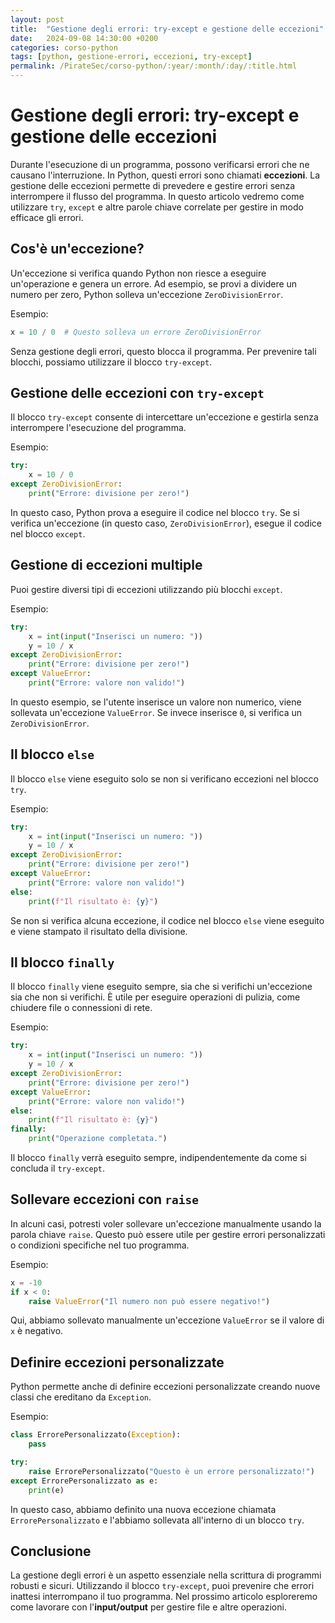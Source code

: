 ```yaml
---
layout: post
title:  "Gestione degli errori: try-except e gestione delle eccezioni"
date:   2024-09-08 14:30:00 +0200
categories: corso-python
tags: [python, gestione-errori, eccezioni, try-except]
permalink: /PirateSec/corso-python/:year/:month/:day/:title.html
---
```


# Gestione degli errori: try-except e gestione delle eccezioni

Durante l'esecuzione di un programma, possono verificarsi errori che ne causano l'interruzione. In Python, questi errori sono chiamati **eccezioni**. La gestione delle eccezioni permette di prevedere e gestire errori senza interrompere il flusso del programma. In questo articolo vedremo come utilizzare `try`, `except` e altre parole chiave correlate per gestire in modo efficace gli errori.

## Cos'è un'eccezione?

Un'eccezione si verifica quando Python non riesce a eseguire un'operazione e genera un errore. Ad esempio, se provi a dividere un numero per zero, Python solleva un'eccezione `ZeroDivisionError`.

Esempio:
```python
x = 10 / 0  # Questo solleva un errore ZeroDivisionError
```

Senza gestione degli errori, questo blocca il programma. Per prevenire tali blocchi, possiamo utilizzare il blocco `try-except`.

## Gestione delle eccezioni con `try-except`

Il blocco `try-except` consente di intercettare un'eccezione e gestirla senza interrompere l'esecuzione del programma.

Esempio:
```python
try:
    x = 10 / 0
except ZeroDivisionError:
    print("Errore: divisione per zero!")
```

In questo caso, Python prova a eseguire il codice nel blocco `try`. Se si verifica un'eccezione (in questo caso, `ZeroDivisionError`), esegue il codice nel blocco `except`.

## Gestione di eccezioni multiple

Puoi gestire diversi tipi di eccezioni utilizzando più blocchi `except`.

Esempio:
```python
try:
    x = int(input("Inserisci un numero: "))
    y = 10 / x
except ZeroDivisionError:
    print("Errore: divisione per zero!")
except ValueError:
    print("Errore: valore non valido!")
```

In questo esempio, se l'utente inserisce un valore non numerico, viene sollevata un'eccezione `ValueError`. Se invece inserisce `0`, si verifica un `ZeroDivisionError`.

## Il blocco `else`

Il blocco `else` viene eseguito solo se non si verificano eccezioni nel blocco `try`.

Esempio:
```python
try:
    x = int(input("Inserisci un numero: "))
    y = 10 / x
except ZeroDivisionError:
    print("Errore: divisione per zero!")
except ValueError:
    print("Errore: valore non valido!")
else:
    print(f"Il risultato è: {y}")
```

Se non si verifica alcuna eccezione, il codice nel blocco `else` viene eseguito e viene stampato il risultato della divisione.

## Il blocco `finally`

Il blocco `finally` viene eseguito sempre, sia che si verifichi un'eccezione sia che non si verifichi. È utile per eseguire operazioni di pulizia, come chiudere file o connessioni di rete.

Esempio:
```python
try:
    x = int(input("Inserisci un numero: "))
    y = 10 / x
except ZeroDivisionError:
    print("Errore: divisione per zero!")
except ValueError:
    print("Errore: valore non valido!")
else:
    print(f"Il risultato è: {y}")
finally:
    print("Operazione completata.")
```

Il blocco `finally` verrà eseguito sempre, indipendentemente da come si concluda il `try-except`.

## Sollevare eccezioni con `raise`

In alcuni casi, potresti voler sollevare un'eccezione manualmente usando la parola chiave `raise`. Questo può essere utile per gestire errori personalizzati o condizioni specifiche nel tuo programma.

Esempio:
```python
x = -10
if x < 0:
    raise ValueError("Il numero non può essere negativo!")
```

Qui, abbiamo sollevato manualmente un'eccezione `ValueError` se il valore di `x` è negativo.

## Definire eccezioni personalizzate

Python permette anche di definire eccezioni personalizzate creando nuove classi che ereditano da `Exception`.

Esempio:
```python
class ErrorePersonalizzato(Exception):
    pass

try:
    raise ErrorePersonalizzato("Questo è un errore personalizzato!")
except ErrorePersonalizzato as e:
    print(e)
```

In questo caso, abbiamo definito una nuova eccezione chiamata `ErrorePersonalizzato` e l'abbiamo sollevata all'interno di un blocco `try`.

## Conclusione

La gestione degli errori è un aspetto essenziale nella scrittura di programmi robusti e sicuri. Utilizzando il blocco `try-except`, puoi prevenire che errori inattesi interrompano il tuo programma. Nel prossimo articolo esploreremo come lavorare con l'**input/output** per gestire file e altre operazioni.
